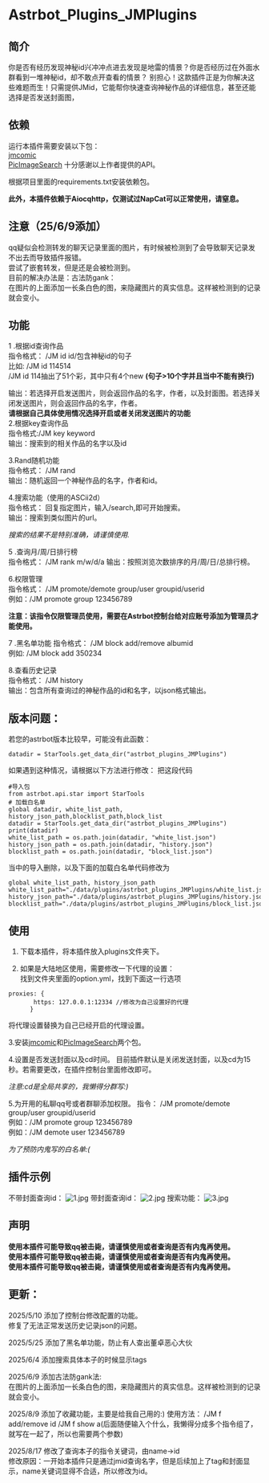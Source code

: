 # Astrbot_Plugins_JMPlugins
## 简介
你是否有经历发现神秘id兴冲冲点进去发现是地雷的情景？你是否经历过在外面水群看到一堆神秘id，却不敢点开查看的情景？
别担心！这款插件正是为你解决这些难题而生！只需提供JMid，它能帮你快速查询神秘作品的详细信息，甚至还能选择是否发送封面图，

## 依赖
运行本插件需要安装以下包：  
[jmcomic](https://github.com/hect0x7/JMComic-Crawler-Python)  
[PicImageSearch](https://github.com/kitUIN/PicImageSearch)
十分感谢以上作者提供的API。

根据项目里面的requirements.txt安装依赖包。

**此外，本插件依赖于Aiocqhttp，仅测试过NapCat可以正常使用，请窒息。**

## 注意（25/6/9添加）
qq疑似会检测转发的聊天记录里面的图片，有时候被检测到了会导致聊天记录发不出去而导致插件报错。  
尝试了嵌套转发，但是还是会被检测到。  
目前的解决办法是：古法防gank：  
在图片的上面添加一长条白色的图，来隐藏图片的真实信息。这样被检测到的记录就会变小。  


## 功能
1 .根据id查询作品  
指令格式： /JM id id/包含神秘id的句子  
   比如: /JM id 114514  
        /JM id 114抽出了51个彩，其中只有4个new **(句子>10个字并且当中不能有换行)**

输出：若选择开启发送图片，则会返回作品的名字，作者，以及封面图。若选择关闭发送图片，则会返回作品的名字，作者。  
**请根据自己具体使用情况选择开启或者关闭发送图片的功能**  
2.根据key查询作品   
指令格式:/JM key keyword  
输出：搜索到的相关作品的名字以及id

3.Rand随机功能  
指令格式： /JM rand  
输出：随机返回一个神秘作品的名字，作者和id。

4.搜索功能（使用的ASCii2d）  
指令格式： 回复指定图片，输入/search,即可开始搜索。  
输出：搜索到类似图片的url。  

*搜索的结果不是特别准确，请谨慎使用.*

5 .查询月/周/日排行榜  
指令格式： /JM rank m/w/d/a
输出：按照浏览次数排序的月/周/日/总排行榜。

6.权限管理  
指令格式： /JM promote/demote group/user groupid/userid    
例如：/JM promote group 123456789 

**注意：该指令仅限管理员使用，需要在Astrbot控制台给对应账号添加为管理员才能使用。**


7 .黑名单功能
指令格式： /JM block add/remove albumid  
例如:  /JM block add 350234

8.查看历史记录  
指令格式： /JM history  
输出：包含所有查询过的神秘作品的id和名字，以json格式输出。  

## 版本问题：
若您的astrbot版本比较早，可能没有此函数：
```
datadir = StarTools.get_data_dir("astrbot_plugins_JMPlugins")
```
如果遇到这种情况，请根据以下方法进行修改：
把这段代码
```
#导入包
from astrbot.api.star import StarTools
# 加载白名单
global datadir, white_list_path, history_json_path,blocklist_path,block_list
datadir = StarTools.get_data_dir("astrbot_plugins_JMPlugins")
print(datadir)
white_list_path = os.path.join(datadir, "white_list.json")
history_json_path = os.path.join(datadir, "history.json")
blocklist_path = os.path.join(datadir, "block_list.json")
```
当中的导入删除，以及下面的加载白名单代码修改为
```
global white_list_path, history_json_path
white_list_path="./data/plugins/astrbot_plugins_JMPlugins/white_list.json"
history_json_path="./data/plugins/astrbot_plugins_JMPlugins/history.json"
blocklist_path="./data/plugins/astrbot_plugins_JMPlugins/block_list.json"
```

## 使用
1. 下载本插件，将本插件放入plugins文件夹下。

2. 如果是大陆地区使用，需要修改一下代理的设置：    
找到文件夹里面的option.yml，找到下面这一行选项
``` 
proxies: {
       https: 127.0.0.1:12334 //修改为自己设置好的代理
      }
```
将代理设置替换为自己已经开启的代理设置。

3.安装[jmcomic](https://github.com/hect0x7/JMComic-Crawler-Python)和[PicImageSearch](https://github.com/kitUIN/PicImageSearch)两个包。

4.设置是否发送封面以及cd时间。
目前插件默认是关闭发送封面，以及cd为15秒。若需要更改，在插件控制台里面修改即可。

*注意:cd是全局共享的，我懒得分群写:)*

5.为开用的私聊qq号或者群聊添加权限。
指令： /JM promote/demote group/user groupid/userid  
    例如：/JM promote group 123456789   
    例如：/JM demote user 123456789  

*为了预防内鬼写的白名单:(*

## 插件示例
不带封面查询id：
![1.jpg](1.jpg)
带封面查询id：
![2.jpg](2.jpg)
搜索功能：
![3.jpg](3.jpg)

## 声明
**使用本插件可能导致qq被击毙，请谨慎使用或者查询是否有内鬼再使用。**  
**使用本插件可能导致qq被击毙，请谨慎使用或者查询是否有内鬼再使用。**  
**使用本插件可能导致qq被击毙，请谨慎使用或者查询是否有内鬼再使用。**  


## 更新：
2025/5/10
添加了控制台修改配置的功能。  
修复了无法正常发送历史记录json的问题。

2025/5/25
添加了黑名单功能，防止有人查出董卓恶心大伙

2025/6/4
添加搜索具体本子的时候显示tags

2025/6/9
添加古法防gank法:  
在图片的上面添加一长条白色的图，来隐藏图片的真实信息。这样被检测到的记录就会变小。  

2025/8/9
添加了收藏功能，主要是给我自己用的:)
使用方法：
/JM f add/remove id
/JM f show a(后面随便输入个什么，我懒得分成多个指令组了，就写在一起了，所以也需要两个参数)

2025/8/17
修改了查询本子的指令关键词，由name->id  
修改原因：一开始本插件只是通过jmid查询名字，但是后续加上了tag和封面显示，name关键词显得不合适，所以修改为id。